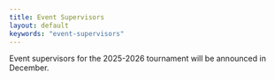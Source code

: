 ```yaml
---
title: Event Supervisors
layout: default
keywords: "event-supervisors"
---
```


Event supervisors for the 2025-2026 tournament will be announced in December.